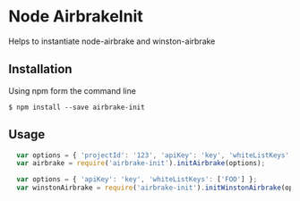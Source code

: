 Node AirbrakeInit
==================

Helps to instantiate node-airbrake and winston-airbrake

## Installation

Using npm form the command line
```
$ npm install --save airbrake-init
```

## Usage
```js
  var options = { 'projectId': '123', 'apiKey': 'key', 'whiteListKeys': ['FOO'] };
  var airbrake = require('airbrake-init').initAirbrake(options);
```

```js
  var options = { 'apiKey': 'key', 'whiteListKeys': ['FOO'] };
  var winstonAirbrake = require('airbrake-init').initWinstonAirbrake(options);
```
